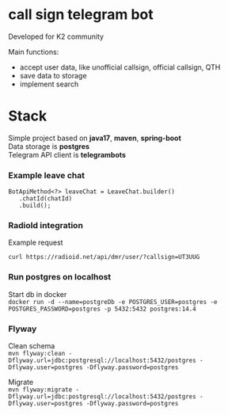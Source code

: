 # call sign telegram bot

Developed for K2 community

Main functions:
 - accept user data, like unofficial callsign, official callsign, QTH   
 - save data to storage
 - implement search 

# Stack

Simple project based on **java17**, **maven**, **spring-boot**  
Data storage is **postgres**  
Telegram API client is **telegrambots** 

### Example leave chat

```
BotApiMethod<?> leaveChat = LeaveChat.builder()
   .chatId(chatId)
   .build();
```

### RadioId integration
 Example request

```
curl https://radioid.net/api/dmr/user/?callsign=UT3UUG
```

### Run postgres on localhost

Start db in docker  
`docker run -d --name=postgreDb -e POSTGRES_USER=postgres -e POSTGRES_PASSWORD=postgres -p 5432:5432 postgres:14.4`  
     
### Flyway

Clean schema  
`mvn flyway:clean -Dflyway.url=jdbc:postgresql://localhost:5432/postgres -Dflyway.user=postgres -Dflyway.password=postgres`  

Migrate  
`mvn flyway:migrate -Dflyway.url=jdbc:postgresql://localhost:5432/postgres -Dflyway.user=postgres -Dflyway.password=postgres`  

